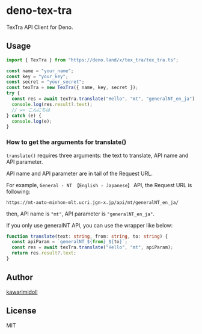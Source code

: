 # deno-tex-tra

TexTra API Client for Deno.

## Usage

```ts
import { TexTra } from "https://deno.land/x/tex_tra/tex_tra.ts";

const name = "your_name";
const key = "your_key";
const secret = "your_secret";
const texTra = new TexTra({ name, key, secret });
try {
  const res = await texTra.translate("Hello", "mt", "generalNT_en_ja");
  console.log(res.result?.text);
  // => こんにちは
} catch (e) {
  console.log(e);
}
```

### How to get the arguments for translate()

`translate()` requires three arguments: the text to translate, API name and API
parameter.

API name and API parameter are in tail of the Request URL.

For example, `General - NT 【English - Japanese】` API, the Request URL is
following:

```
https://mt-auto-minhon-mlt.ucri.jgn-x.jp/api/mt/generalNT_en_ja/
```

then, API name is `"mt"`, API parameter is `"generalNT_en_ja"`.

If you only use generalNT API, you can use the wrapper like below:

```ts
function translate(text: string, from: string, to: string) {
  const apiParam = `generalNT_${from}_${to}`;
  const res = await texTra.translate("Hello", "mt", apiParam);
  return res.result?.text;
}
```

## Author

[kawarimidoll](https://github.com/kawarimidoll)

## License

MIT
